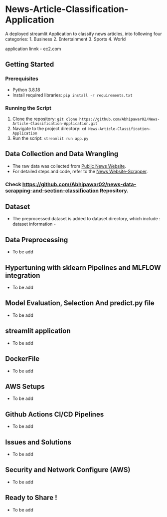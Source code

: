 # News-Article-Classification-Application
A deployed streamlit Application to classify news articles, into following four categories:
    1. Business
    2. Entertainment 
    3. Sports
    4. World

application linnk - ec2.com

## Getting Started

### Prerequisites

- Python 3.8.18
- Install required libraries: `pip install -r requirements.txt`

### Running the Script

1. Clone the repository: `git clone https://github.com/Abhipawar02/News-Article-Classification-Application.git` 
2. Navigate to the project directory: `cd News-Article-Classification-Application`
3. Run the script: `streamlit run app.py`

## Data Collection and Data Wrangling
- The raw data was collected from [Public News Website](https://indianexpress.com/).
- For detailed steps and code, refer to the [News Website-Scrapper](https://colab.research.google.com/drive/1gdkgr0gaqWT4HwUxo6iMaCf7_3D6ofoD?usp=sharing).  

### Check https://github.com/Abhipawar02/news-data-scrapping-and-section-classification Repository.

## Dataset
- The preprocessed dataset is added to dataset directory, which include : dataset information -

## Data Preprocessing
- To be add

## Hypertuning with sklearn Pipelines and MLFLOW integration
- To be add

## Model Evaluation, Selection And predict.py file
- To be add

## streamlit application 
- To be add

## DockerFile
- To be add

## AWS Setups  
- To be add

## Github Actions CI/CD Pipelines
- To be add

## Issues and Solutions
- To be add

## Security and Network Configure (AWS)
- To be add

## Ready to Share !
- To be add


